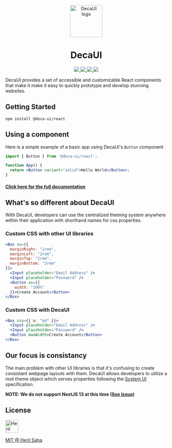 <p align="center">
  <a href="https://deca-ui.com/" rel="noopener" target="_blank"><img width="100" src="https://www.deca-ui.com/icon.svg" alt="DecaUI logo"></a>
  <h1 align="center">DecaUI</h1>
</p>
<p align="center">
  <a href="https://codecov.io/gh/deca-org/deca-ui">  
    <img src="https://codecov.io/gh/deca-org/deca-ui/branch/main/graph/badge.svg?token=LU7SZSZQG5"/> 
  </a>
  <a href="https://www.codacy.com/gh/deca-org/deca-ui/dashboard?utm_source=github.com&amp;utm_medium=referral&amp;utm_content=deca-org/deca-ui&amp;utm_campaign=Badge_Grade">
    <img src="https://app.codacy.com/project/badge/Grade/7ec6172d6dbf4af88682996c955d6604"/>
  </a>
  <a href="https://www.npmjs.com/package/@deca-ui/react">
    <img src="https://img.shields.io/npm/dm/@deca-ui/react" />
  </a>
  <a href="https://github.com/deca-org/deca-ui/blob/main/LICENSE">
    <img src="https://img.shields.io/github/license/deca-org/deca-ui" />
  </a>
</p>
<p>DecaUI provides a set of accessible and customizable React components that make it make it easy to quickly prototype and develop stunning websites.</p>

## Getting Started
```
npm install @deca-ui/react
```

## Using a component
Here is a simple example of a basic app using DecaUI's ```Button``` component

```jsx
import { Button } from '@deca-ui/react';

function App() {
  return <Button variant="solid">Hello World</Button>;
}
```

#### [Click here for the full documentation](https://www.deca-ui.com/docs/guide/installation)

## What's so different about DecaUI
With DecaUI, developers can use the centralized theming system anywhere within their application with shorthand names for css properties.

### Custom CSS with other UI libraries
```jsx
<Box sx={{
  marginRight: "2rem",
  marginLeft: "2rem",
  marginTop: "2rem",
  marginBottom: "2rem"
}}>
  <Input placeholder="Email Address" />
  <Input placeholder="Password" />
  <Button sx={{ 
    width: "100%"
  }}>Create Account</Button>
</Box>
```

### Custom CSS with DecaUI 
```jsx
<Box css={{ m: "md" }}>
  <Input placeholder="Email Address" />
  <Input placeholder="Password" />
  <Button maxWidth>Create Account</Button>
</Box>
```

## Our focus is consistancy
The main problem with other UI libraries is that it's confusing to create consistant webpage layouts with them. DecaUI allows developers to utilize a root theme object which serves properties following the [System UI](https://github.com/system-ui/theme-specification) specification.

**NOTE: We do not support NextJS 13 at this time ([See Issue](https://www.github.com/stitchesjs/stitches/issues/1109))**
## License
<img src="https://www.deca-ui.com/headshot.png" width="40" alt="Heril Saha" align="center"/>

<a href="https://github.com/deca-org/deca-ui/blob/main/LICENSE">MIT @ Heril Saha</a>


